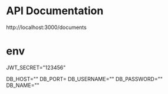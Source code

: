 # API Documentation
http://localhost:3000/documents

# env
JWT_SECRET="123456"

DB_HOST=""
DB_PORT=
DB_USERNAME=""
DB_PASSWORD=""
DB_NAME=""
